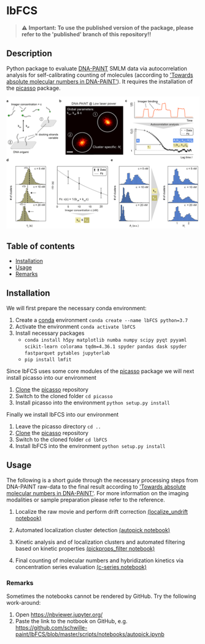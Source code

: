 # lbFCS

> :warning: **Important: To use the published version of the package, please refer to the 'published' branch of this repository!!**

## Description
Python package to evaluate [DNA-PAINT][paint] SMLM data via autocorrelation analysis for self-calibrating counting of molecules (according to ['Towards absolute molecular numbers in DNA-PAINT'][paper]). It requires the installation of the [picasso](https://github.com/jungmannlab/picasso) package.

<img src="/docs/figures/principle.png" alt="principle" width="700">

## Table of contents
* [Installation](#installation)
* [Usage](#usage)
* [Remarks](#remarks)

## Installation

We will first prepare the necessary conda environment:
1. Create a [conda][conda] environment ``conda create --name lbFCS python=3.7``
2. Activate the environment ``conda activate lbFCS``
3. Install necessary packages 
    * ``conda install h5py matplotlib numba numpy scipy pyqt pyyaml scikit-learn colorama tqdm=4.36.1 spyder pandas dask spyder fastparquet pytables jupyterlab``
    * ``pip install lmfit``


Since lbFCS uses some core modules of the [picasso](https://github.com/jungmannlab/picasso) package we will next install picasso into our environment
1. [Clone](https://help.github.com/en/articles/cloning-a-repository) the [picasso](https://github.com/jungmannlab/picasso) repository
2. Switch to the cloned folder ``cd picasso``
3. Install picasso into the environment ``python setup.py install``

Finally we install lbFCS into our environment

1. Leave the picasso directory ``cd ..``
2. [Clone](https://help.github.com/en/articles/cloning-a-repository) the [picasso](https://github.com/schwille-paint/lbFCS) repository
3. Switch to the cloned folder ``cd lbFCS``
4. Install lbFCS into the environment ``python setup.py install``



## Usage
The following is a short guide through the necessary processing steps from DNA-PAINT raw-data to the final result according to ['Towards absolute molecular numbers in DNA-PAINT'][paper]. For more information on the imaging modalities or sample preparation please refer to the reference. 


1. Localize the raw movie and perform drift correction [(localize_undrift notebook)](/scripts/notebooks/01_localize_undrift.ipynb)

2. Automated localization cluster detection [(autopick notebook)](/scripts/notebooks/02_autopick.ipynb)

3. Kinetic analysis and of localization clusters and automated filtering based on kinetic properties [(pickprops_filter notebook)](/scripts/notebooks/03_pickprops_filter.ipynb)

4. Final counting of molecular numbers and hybridization kinetics via concentration series evaluation [(c-series notebook)](/scripts/notebooks/04_c-series.ipynb)


### Remarks
Sometimes the notebooks cannot be rendered by GitHub. Try the following work-around:
1. Open https://nbviewer.jupyter.org/
2. Paste the link to the notbook on GitHub, e.g. https://github.com/schwille-paint/lbFCS/blob/master/scripts/notebooks/autopick.ipynb 

[paint]:https://www.nature.com/articles/nprot.2017.024
[paper]: https://pubs.acs.org/doi/abs/10.1021/acs.nanolett.9b03546
[conda]:https://docs.conda.io/projects/conda/en/latest/user-guide/getting-started.html
